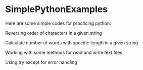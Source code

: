 # SimplePythonExamples

Here are some simple codes for practicing python:


Reversing order of characters in a given string

Calculate number of words with specific length in a given string

Working with some methods for read and write text files

Using try except for error handling
